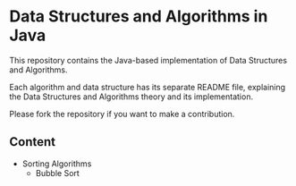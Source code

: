 # Data Structures and Algorithms in Java

This repository contains the Java-based implementation of Data Structures and Algorithms.

Each algorithm and data structure has its separate README file, explaining the Data Structures and Algorithms theory and its implementation.

Please fork the repository if you want to make a contribution.

## Content

<ul>
<li>Sorting Algorithms
<ul>
<li>Bubble Sort</li>
</ul>
</ul>